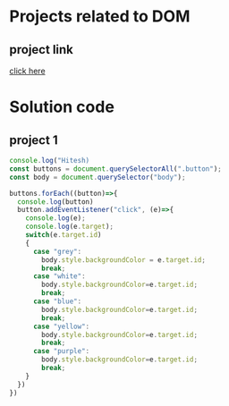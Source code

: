 # Projects related to DOM

## project link
[click here](https://stackblitz.com/edit/dom-project-chaiaurcode?file=index.html)

# Solution code

## project 1
```javascript
console.log("Hitesh)
const buttons = document.querySelectorAll(".button");
const body = document.querySelector("body");

buttons.forEach((button)=>{
  console.log(button)
  button.addEventListener("click", (e)=>{
    console.log(e);
    console.log(e.target);
    switch(e.target.id)
    {
      case "grey":
        body.style.backgroundColor = e.target.id;
        break;
      case "white":
        body.style.backgroundColor=e.target.id;
        break;
      case "blue":
        body.style.backgroundColor=e.target.id;
        break;
      case "yellow":
        body.style.backgroundColor=e.target.id;
        break; 
      case "purple":
        body.style.backgroundColor=e.target.id;
        break; 
    }
  })
})

```